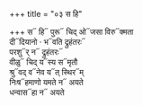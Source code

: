 +++
title = "०३ स हि"

+++
स᳓ हि᳓ पुरू᳓ चिद् ओ᳓जसा विरु᳓क्मता  
दी᳓दियानो · भ᳓वति द्रुहंतरः᳓  
परशु᳓र् न᳓ द्रुहंतरः᳓  
वीळु᳓ चिद् य᳓स्य स᳓मृतौ  
श्रु᳓वद् व᳓नेव य᳓त् स्थिर᳓म्  
निःष᳓हमाणो यमते न᳓ अयते  
धन्वास᳓हा न᳓ अयते